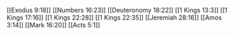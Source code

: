 [[Exodus 9:18]]
[[Numbers 16:23]]
[[Deuteronomy 18:22]]
[[1 Kings 13:3]]
[[1 Kings 17:16]]
[[1 Kings 22:28]]
[[1 Kings 22:35]]
[[Jeremiah 28:16]]
[[Amos 3:14]]
[[Mark 16:20]]
[[Acts 5:1]]
